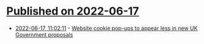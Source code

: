 # [Published on 2022-06-17](index.md)

* [2022-06-17, 11:02:11](https://news.ycombinator.com/item?id=31776466) - [Website cookie pop-ups to appear less in new UK Government proposals](https://www.thetelegraphandargus.co.uk/news/uk_today_homepage/20217417.website-cookie-pop-ups-appear-less-new-government-proposals/)
